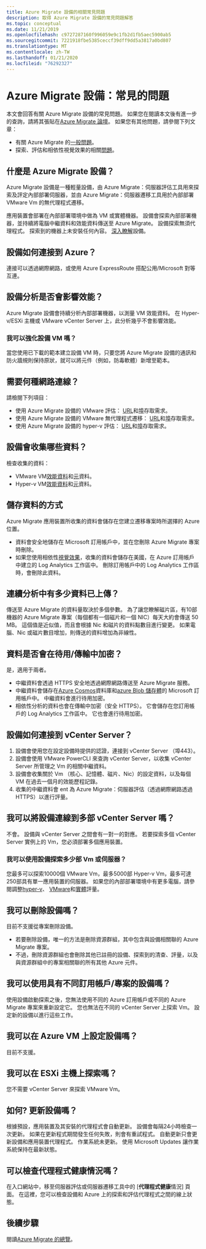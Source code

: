 ```yaml
---
title: Azure Migrate 設備的相關常見問題
description: 取得 Azure Migrate 設備的常見問題解答
ms.topic: conceptual
ms.date: 11/21/2019
ms.openlocfilehash: c9727287160f996059e9c1fb2d1fb5aec5900ab5
ms.sourcegitcommit: 7221918fbe5385ceccf39dff9dd5a3817a0bd807
ms.translationtype: MT
ms.contentlocale: zh-TW
ms.lasthandoff: 01/21/2020
ms.locfileid: "76292327"
---
```

# <a name="azure-migrate-appliance-common-questions"></a>Azure Migrate 設備：常見的問題

本文會回答有關 Azure Migrate 設備的常見問題。 如果您在閱讀本文後有進一步的查詢，請將其張貼在[Azure Migrate 論壇](https://aka.ms/AzureMigrateForum)。 如果您有其他問題，請參閱下列文章：

- 有關 Azure Migrate 的[一般問題](resources-faq.md)。
- 探索、評估和相依性視覺效果的相關[問題](common-questions-discovery-assessment.md)。


## <a name="what-is-the-azure-migrate-appliance"></a>什麼是 Azure Migrate 設備？

Azure Migrate 設備是一種輕量設備，由 Azure Migrate：伺服器評估工具用來探索及評定內部部署伺服器，並由 Azure Migrate：伺服器遷移工具用於內部部署 VMware Vm 的無代理程式遷移。 

應用裝置會部署在內部部署環境中做為 VM 或實體機器。 設備會探索內部部署機器，並持續將電腦中繼資料和效能資料傳送至 Azure Migrate。 設備探索無須代理程式。 探索到的機器上未安裝任何內容。 [深入瞭解](migrate-appliance.md)設備。

## <a name="how-does-the-appliance-connect-to-azure"></a>設備如何連接到 Azure？

連接可以透過網際網路，或使用 Azure ExpressRoute 搭配公用/Microsoft 對等互連。

## <a name="does-appliance-analysis-impact-performance"></a>設備分析是否會影響效能？

Azure Migrate 設備會持續分析內部部署機器，以測量 VM 效能資料。 在 Hyper-v/ESXi 主機或 VMware vCenter Server 上，此分析幾乎不會影響效能。

### <a name="can-i-harden-the-appliance-vm"></a>我可以強化設備 VM 嗎？

當您使用已下載的範本建立設備 VM 時，只要您將 Azure Migrate 設備的通訊和防火牆規則保持原狀，就可以將元件（例如，防毒軟體）新增至範本。


## <a name="what-network-connectivity-is-needed"></a>需要何種網路連線？

請檢閱下列項目：
- 使用 Azure Migrate 設備的 VMware 評估： [URL](migrate-appliance.md#url-access)和[埠](migrate-support-matrix-vmware.md#port-access)存取需求。
- 使用 Azure Migrate 設備的 VMware 無代理程式遷移： [URL](migrate-appliance.md#url-access)和[埠](migrate-support-matrix-vmware-migration.md#agentless-ports)存取需求。
- 使用 Azure Migrate 設備的 hyper-v 評估： [URL](migrate-appliance.md#url-access)和[埠](migrate-support-matrix-hyper-v.md#port-access)存取需求。


## <a name="what-data-does-the-appliance-collect"></a>設備會收集哪些資料？

檢查收集的資料：

- VMware VM[效能資料](migrate-appliance.md#collected-performance-data-vmware)和[元](migrate-appliance.md#collected-metadata-vmware)資料。
- Hyper-v VM[效能資料](migrate-appliance.md#collected-performance-data-hyper-v)和[元](migrate-appliance.md#collected-metadata-hyper-v)資料。


## <a name="how-is-data-stored"></a>儲存資料的方式

Azure Migrate 應用裝置所收集的資料會儲存在您建立遷移專案時所選擇的 Azure 位置。 

- 資料會安全地儲存在 Microsoft 訂用帳戶中，並在您刪除 Azure Migrate 專案時刪除。
- 如果您使用相依性[視覺效果](concepts-dependency-visualization.md)，收集的資料會儲存在美國，在 Azure 訂用帳戶中建立的 Log Analytics 工作區中。 刪除訂用帳戶中的 Log Analytics 工作區時，會刪除此資料。

## <a name="how-much-data-is-uploaded-in-continuous-profiling"></a>連續分析中有多少資料已上傳？

傳送至 Azure Migrate 的資料量取決於多個參數。 為了讓您瞭解磁片區，有10部機器的 Azure Migrate 專案（每個都有一個磁片和一個 NIC）每天大約會傳送 50 MB。 這個值是近似值，而且會根據 Nic 和磁片的資料點數目進行變更。 如果電腦、Nic 或磁片數目增加，則傳送的資料增加為非線性。

## <a name="is-data-encrypted-at-restin-transit"></a>資料是否會在待用/傳輸中加密？

是，適用于兩者。

- 中繼資料會透過 HTTPS 安全地透過網際網路傳送至 Azure Migrate 服務。
- 中繼資料會儲存在[Azure Cosmos](../cosmos-db/database-encryption-at-rest.md)資料庫和[azure Blob 儲存體](../storage/common/storage-service-encryption.md)的 Microsoft 訂用帳戶中。 中繼資料會進行待用加密。
- 相依性分析的資料也會在傳輸中加密（安全 HTTPS）。 它會儲存在您訂用帳戶的 Log Analytics 工作區中。 它也會進行待用加密。

## <a name="how-does-the-appliance-connect-to-vcenter-server"></a>設備如何連接到 vCenter Server？

1. 設備會使用您在設定設備時提供的認證，連接到 vCenter Server （埠443）。
2. 設備會使用 VMware PowerCLI 來查詢 vCenter Server，以收集 vCenter Server 所管理之 Vm 的相關中繼資料。
3. 設備會收集關於 Vm （核心、記憶體、磁片、Nic）的設定資料，以及每個 VM 在過去一個月的效能歷程記錄。
4. 收集的中繼資料會 ent 為 Azure Migrate：伺服器評估（透過網際網路透過 HTTPS）以進行評量。

## <a name="can-i-connect-the-appliance-to-multiple-vcenter-servers"></a>我可以將設備連線到多部 vCenter Server 嗎？

不會。 設備與 vCenter Server 之間會有一對一的對應。 若要探索多個 vCenter Server 實例上的 Vm，您必須部署多個應用裝置。

### <a name="how-many-vms-or-servers-can-i-discover-with-an-appliance"></a>我可以使用設備探索多少部 Vm 或伺服器？

您最多可以探索10000個 VMware Vm，最多5000部 Hyper-v Vm，最多可達250部具有單一應用裝置的伺服器。 如果您的內部部署環境中有更多電腦，請參閱調整[hyper-v](scale-hyper-v-assessment.md)、 [VMware](scale-vmware-assessment.md)和[實體](scale-physical-assessment.md)評量。

## <a name="can-i-delete-an-appliance"></a>我可以刪除設備嗎？

目前不支援從專案刪除設備。

- 若要刪除設備，唯一的方法是刪除資源群組，其中包含與設備相關聯的 Azure Migrate 專案。
- 不過，刪除資源群組也會刪除其他已註冊的設備、探索到的清查、評量，以及與資源群組中的專案相關聯的所有其他 Azure 元件。


## <a name="can-i-use-the-appliance-with-a-different-subscriptionproject"></a>我可以使用具有不同訂用帳戶/專案的設備嗎？

使用設備啟動探索之後，您無法使用不同的 Azure 訂用帳戶或不同的 Azure Migrate 專案來重新設定它。 您也無法在不同的 vCenter Server 上探索 Vm。 設定新的設備以進行這些工作。

## <a name="can-i-set-up-the-appliance-on-an-azure-vm"></a>我可以在 Azure VM 上設定設備嗎？
目前不支援。 

## <a name="can-i-discover-on-an-esxi-host"></a>我可以在 ESXi 主機上探索嗎？
您不需要 vCenter Server 來探索 VMware Vm。

## <a name="how-do-i-update-the-appliance"></a>如何? 更新設備嗎？

根據預設，應用裝置及其安裝的代理程式會自動更新。 設備會每隔24小時檢查一次更新。 如果在更新程式期間發生任何失敗，則會有重試程式。 自動更新只會更新設備和應用裝置代理程式。 作業系統未更新。 使用 Microsoft Updates 讓作業系統保持在最新狀態。

## <a name="can-i-check-agent-health"></a>可以檢查代理程式健康情況嗎？

在入口網站中，移至伺服器評估或伺服器遷移工具中的 [**代理程式健康**情況] 頁面。 在這裡，您可以檢查設備和 Azure 上的探索和評估代理程式之間的線上狀態。

## <a name="next-steps"></a>後續步驟
閱讀[Azure Migrate 的總覽](migrate-services-overview.md)。

